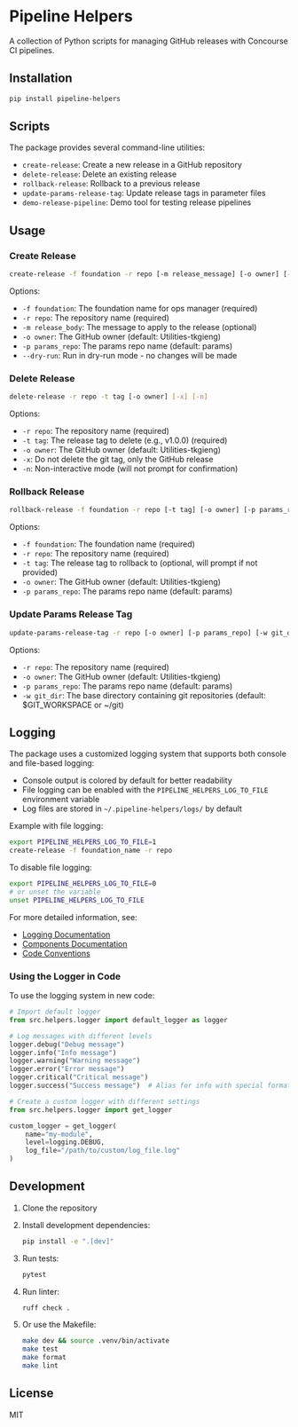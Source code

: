 # Pipeline Helpers

A collection of Python scripts for managing GitHub releases with Concourse CI pipelines.

## Installation

```bash
pip install pipeline-helpers
```

## Scripts

The package provides several command-line utilities:

- `create-release`: Create a new release in a GitHub repository
- `delete-release`: Delete an existing release
- `rollback-release`: Rollback to a previous release
- `update-params-release-tag`: Update release tags in parameter files
- `demo-release-pipeline`: Demo tool for testing release pipelines

## Usage

### Create Release

```bash
create-release -f foundation -r repo [-m release_message] [-o owner] [-p params_repo] [--dry-run] [--log-to-file]
```

Options:
- `-f foundation`: The foundation name for ops manager (required)
- `-r repo`: The repository name (required)
- `-m release_body`: The message to apply to the release (optional)
- `-o owner`: The GitHub owner (default: Utilities-tkgieng)
- `-p params_repo`: The params repo name (default: params)
- `--dry-run`: Run in dry-run mode - no changes will be made

### Delete Release

```bash
delete-release -r repo -t tag [-o owner] [-x] [-n]
```

Options:
- `-r repo`: The repository name (required)
- `-t tag`: The release tag to delete (e.g., v1.0.0) (required)
- `-o owner`: The GitHub owner (default: Utilities-tkgieng)
- `-x`: Do not delete the git tag, only the GitHub release
- `-n`: Non-interactive mode (will not prompt for confirmation)

### Rollback Release

```bash
rollback-release -f foundation -r repo [-t tag] [-o owner] [-p params_repo]
```

Options:
- `-f foundation`: The foundation name (required)
- `-r repo`: The repository name (required)
- `-t tag`: The release tag to rollback to (optional, will prompt if not provided)
- `-o owner`: The GitHub owner (default: Utilities-tkgieng)
- `-p params_repo`: The params repo name (default: params)

### Update Params Release Tag

```bash
update-params-release-tag -r repo [-o owner] [-p params_repo] [-w git_dir] [--log-to-file]
```

Options:
- `-r repo`: The repository name (required)
- `-o owner`: The GitHub owner (default: Utilities-tkgieng)
- `-p params_repo`: The params repo name (default: params)
- `-w git_dir`: The base directory containing git repositories (default: $GIT_WORKSPACE or ~/git)

## Logging

The package uses a customized logging system that supports both console and file-based logging:

- Console output is colored by default for better readability
- File logging can be enabled with the `PIPELINE_HELPERS_LOG_TO_FILE` environment variable
- Log files are stored in `~/.pipeline-helpers/logs/` by default

Example with file logging:
```bash
export PIPELINE_HELPERS_LOG_TO_FILE=1
create-release -f foundation_name -r repo
```

To disable file logging:
```bash
export PIPELINE_HELPERS_LOG_TO_FILE=0
# or unset the variable
unset PIPELINE_HELPERS_LOG_TO_FILE
```

For more detailed information, see:
- [Logging Documentation](docs/logging.md)
- [Components Documentation](docs/components.md)
- [Code Conventions](docs/conventions.md)

### Using the Logger in Code

To use the logging system in new code:

```python
# Import default logger
from src.helpers.logger import default_logger as logger

# Log messages with different levels
logger.debug("Debug message")
logger.info("Info message")
logger.warning("Warning message") 
logger.error("Error message")
logger.critical("Critical message")
logger.success("Success message")  # Alias for info with special formatting

# Create a custom logger with different settings
from src.helpers.logger import get_logger

custom_logger = get_logger(
    name="my-module",
    level=logging.DEBUG,
    log_file="/path/to/custom/log_file.log"
)
```

## Development

1. Clone the repository
2. Install development dependencies:
   ```bash
   pip install -e ".[dev]"
   ```

3. Run tests:
   ```bash
   pytest
   ```

4. Run linter:
   ```bash
   ruff check .
   ```
   
5. Or use the Makefile:
   ```bash
   make dev && source .venv/bin/activate
   make test
   make format
   make lint
   ```

## License

MIT